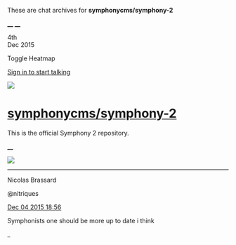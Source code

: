 These are chat archives for **symphonycms/symphony-2**

[__](/symphonycms/symphony-2/archives/2015/12/05)
[__](/symphonycms/symphony-2/archives/2015/12/03)

4th  
Dec 2015

Toggle Heatmap

[Sign in to start talking](/login?action=login&button=archive-login)

![](https://avatars-02.gitter.im/group/iv/3/57542c45c43b8c601977197e?s=48)

#  [symphonycms/symphony-2](/symphonycms/symphony-2)

This is the official Symphony 2 repository.

[ __ ](/orgs/symphonycms/rooms "More symphonycms rooms" )

![](https://avatars1.githubusercontent.com/u/771169?v=3&s=30)

__ __

Nicolas Brassard

@nitriques

[Dec 04 2015
18:56](https://gitter.im/symphonycms/symphony-2?at=5661e1cb10eeaf622087248f ""
)

Symphonists one should be more up to date i think

_

